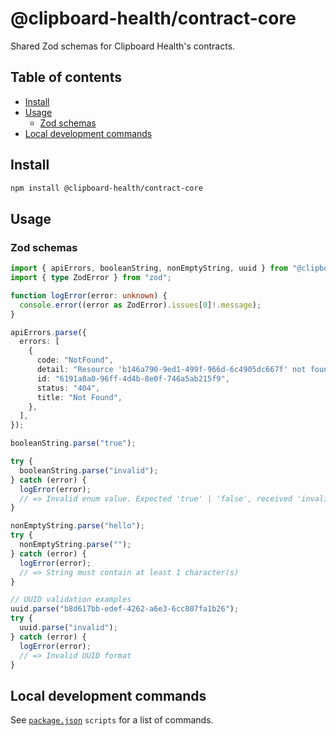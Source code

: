 # @clipboard-health/contract-core <!-- omit from toc -->

Shared Zod schemas for Clipboard Health's contracts.

## Table of contents <!-- omit from toc -->

- [Install](#install)
- [Usage](#usage)
  - [Zod schemas](#zod-schemas)
- [Local development commands](#local-development-commands)

## Install

```bash
npm install @clipboard-health/contract-core
```

## Usage

### Zod schemas

<embedex source="packages/contract-core/examples/schemas.ts">

```ts
import { apiErrors, booleanString, nonEmptyString, uuid } from "@clipboard-health/contract-core";
import { type ZodError } from "zod";

function logError(error: unknown) {
  console.error((error as ZodError).issues[0]!.message);
}

apiErrors.parse({
  errors: [
    {
      code: "NotFound",
      detail: "Resource 'b146a790-9ed1-499f-966d-6c4905dc667f' not found",
      id: "6191a8a0-96ff-4d4b-8e0f-746a5ab215f9",
      status: "404",
      title: "Not Found",
    },
  ],
});

booleanString.parse("true");

try {
  booleanString.parse("invalid");
} catch (error) {
  logError(error);
  // => Invalid enum value. Expected 'true' | 'false', received 'invalid'
}

nonEmptyString.parse("hello");
try {
  nonEmptyString.parse("");
} catch (error) {
  logError(error);
  // => String must contain at least 1 character(s)
}

// UUID validation examples
uuid.parse("b8d617bb-edef-4262-a6e3-6cc807fa1b26");
try {
  uuid.parse("invalid");
} catch (error) {
  logError(error);
  // => Invalid UUID format
}
```

</embedex>

## Local development commands

See [`package.json`](./package.json) `scripts` for a list of commands.
